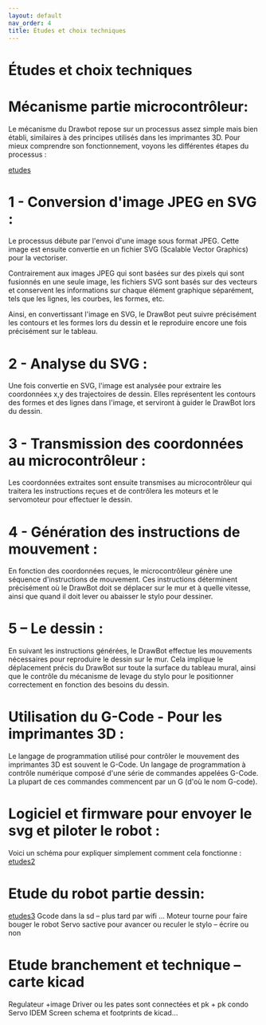 ```yaml
---
layout: default
nav_order: 4
title: Études et choix techniques
---
```


# Études et choix techniques

# Mécanisme partie microcontrôleur:
Le mécanisme du Drawbot repose sur un processus assez simple mais bien établi,
similaires à des principes utilisés dans les imprimantes 3D. Pour mieux comprendre
son fonctionnement, voyons les différentes étapes du processus :

[etudes](images/etudes.png)

# 1 - Conversion d'image JPEG en SVG :
Le processus débute par l'envoi d'une image sous format JPEG. Cette image
est ensuite convertie en un fichier SVG (Scalable Vector Graphics) pour la
vectoriser.

Contrairement aux images JPEG qui sont basées sur des pixels qui sont
fusionnés en une seule image, les fichiers SVG sont basés sur des vecteurs et
conservent les informations sur chaque élément graphique séparément, tels
que les lignes, les courbes, les formes, etc.

Ainsi, en convertissant l'image en SVG, le DrawBot peut suivre précisément
les contours et les formes lors du dessin et le reproduire encore une fois
précisément sur le tableau.


# 2 - Analyse du SVG :
Une fois convertie en SVG, l'image est analysée pour extraire les coordonnées
x,y des trajectoires de dessin. Elles représentent les contours des formes et
des lignes dans l'image, et serviront à guider le DrawBot lors du dessin.


# 3 - Transmission des coordonnées au microcontrôleur :
Les coordonnées extraites sont ensuite transmises au microcontrôleur qui
traitera les instructions reçues et de contrôlera les moteurs et le servomoteur
pour effectuer le dessin.


# 4 - Génération des instructions de mouvement :
En fonction des coordonnées reçues, le microcontrôleur génère une séquence
d'instructions de mouvement. Ces instructions déterminent précisément où le
DrawBot doit se déplacer sur le mur et à quelle vitesse, ainsi que quand il doit
lever ou abaisser le stylo pour dessiner.


# 5 – Le dessin :
En suivant les instructions générées, le DrawBot effectue les mouvements
nécessaires pour reproduire le dessin sur le mur. Cela implique le
déplacement précis du DrawBot sur toute la surface du tableau mural, ainsi
que le contrôle du mécanisme de levage du stylo pour le positionner
correctement en fonction des besoins du dessin.


# Utilisation du G-Code - Pour les imprimantes 3D :
Le langage de programmation utilisé pour contrôler le mouvement des
imprimantes 3D est souvent le G-Code. Un langage de programmation à
contrôle numérique composé d'une série de commandes appelées G-Code.
La plupart de ces commandes commencent par un G (d'où le nom G-code).

# Logiciel et firmware pour envoyer le svg et piloter le robot :

Voici un schéma pour expliquer simplement comment cela fonctionne :
[etudes2](images/etudes2.png)

# Etude du robot partie dessin:

[etudes3](images/etudes3.png)
Gcode dans la sd – plus tard par wifi …
Moteur tourne pour faire bouger le robot
Servo sactive pour avancer ou reculer le stylo – écrire ou non


# Etude branchement et technique – carte kicad
Regulateur +image
Driver ou les pates sont connectées et pk + pk condo
Servo IDEM
Screen schema et footprints de kicad…




